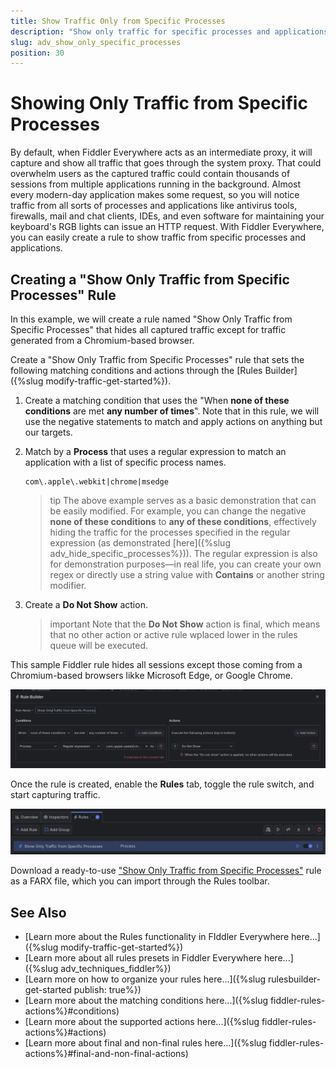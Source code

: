 ```yaml
---
title: Show Traffic Only from Specific Processes
description: "Show only traffic for specific processes and applications while using Fiddler's rules."
slug: adv_show_only_specific_processes
position: 30
---
```


# Showing Only Traffic from Specific Processes

By default, when Fiddler Everywhere acts as an intermediate proxy, it will capture and show all traffic that goes through the system proxy. That could overwhelm users as the captured traffic could contain thousands of sessions from multiple applications running in the background. Almost every modern-day application makes some request, so you will notice traffic from all sorts of processes and applications like antivirus tools, firewalls, mail and chat clients, IDEs, and even software for maintaining your keyboard's RGB lights can issue an HTTP request. With Fiddler Everywhere, you can easily create a rule to show traffic from specific processes and applications.

## Creating a "Show Only Traffic from Specific Processes" Rule

In this example, we will create a rule named "Show Only Traffic from Specific Processes" that hides all captured traffic except for traffic generated from a Chromium-based browser.

Create a "Show Only Traffic from Specific Processes" rule that sets the following matching conditions and actions through the [Rules Builder]({%slug modify-traffic-get-started%}).

1. Create a matching condition that uses the "When **none of these conditions** are met **any number of times**". Note that in this rule, we will use the negative statements to match and apply actions on anything but our targets.

1. Match by a **Process** that uses a regular expression to match an application with a list of specific process names.

    ```regex
    com\.apple\.webkit|chrome|msedge
    ```

    >tip The above example serves as a basic demonstration that can be easily modified. For example, you can change the negative **none of these conditions** to **any of these conditions**, effectively hiding the traffic for the processes specified in the regular expression (as demonstrated [here]({%slug adv_hide_specific_processes%})). The regular expression is also for demonstration purposes—in real life, you can create your own regex or directly use a string value with **Contains** or another string modifier.

1. Create a **Do Not Show** action.

    >important Note that the **Do Not Show** action is final, which means that no other action or active rule wplaced lower in the rules queue will be executed.

This sample Fiddler rule hides all sessions except those coming from a Chromium-based browsers likke Microsoft Edge, or Google Chrome.

![Creating "Show Only Traffic from Specific Processes" rule](../../images/advanced/adv-show-only-specific-processes.png)

Once the rule is created, enable the **Rules** tab, toggle the rule switch, and start capturing traffic.

![Activating the "Show Only Traffic from Specific Processes" rule](../../images/advanced/adv-show-only-specific-processes-active.png)

Download a ready-to-use <a href="https://github.com/telerik/fiddler-everywhere/tree/master/rules/show-only-specific-processes" target="_blank">"Show Only Traffic from Specific Processes"</a> rule as a FARX file, which you can import through the Rules toolbar.
 
  
## See Also

* [Learn more about the Rules functionality in FIddler Everywhere here...]({%slug modify-traffic-get-started%})
* [Learn more about all rules presets in Fiddler Everywhere here...]({%slug adv_techniques_fiddler%})
* [Learn more on how to organize your rules here...]({%slug rulesbuilder-get-started
publish: true%})
* [Learn more about the matching conditions here...]({%slug fiddler-rules-actions%}#conditions)
* [Learn more about the supported actions here...]({%slug fiddler-rules-actions%}#actions)
* [Learn more about final and non-final rules here...]({%slug fiddler-rules-actions%}#final-and-non-final-actions)